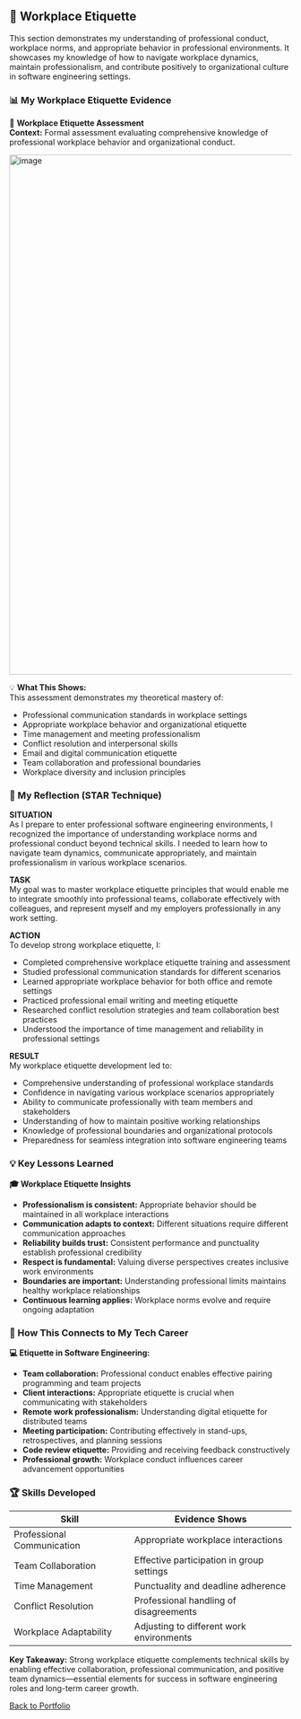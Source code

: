 ## 🏢 Workplace Etiquette
This section demonstrates my understanding of professional conduct, workplace norms, and appropriate behavior in professional environments. It showcases my knowledge of how to navigate workplace dynamics, maintain professionalism, and contribute positively to organizational culture in software engineering settings.

### 📊 My Workplace Etiquette Evidence

📝 **Workplace Etiquette Assessment**  
**Context:** Formal assessment evaluating comprehensive knowledge of professional workplace behavior and organizational conduct.

<img width="1911" height="927" alt="image" src="https://github.com/user-attachments/assets/39f221db-6081-4154-b1eb-1f4b364b6c3d" />


💡 **What This Shows:**  
This assessment demonstrates my theoretical mastery of:
- Professional communication standards in workplace settings
- Appropriate workplace behavior and organizational etiquette
- Time management and meeting professionalism
- Conflict resolution and interpersonal skills
- Email and digital communication etiquette
- Team collaboration and professional boundaries
- Workplace diversity and inclusion principles

### 🎯 My Reflection (STAR Technique)

**SITUATION**  
As I prepare to enter professional software engineering environments, I recognized the importance of understanding workplace norms and professional conduct beyond technical skills. I needed to learn how to navigate team dynamics, communicate appropriately, and maintain professionalism in various workplace scenarios.

**TASK**  
My goal was to master workplace etiquette principles that would enable me to integrate smoothly into professional teams, collaborate effectively with colleagues, and represent myself and my employers professionally in any work setting.

**ACTION**  
To develop strong workplace etiquette, I:
- Completed comprehensive workplace etiquette training and assessment
- Studied professional communication standards for different scenarios
- Learned appropriate workplace behavior for both office and remote settings
- Practiced professional email writing and meeting etiquette
- Researched conflict resolution strategies and team collaboration best practices
- Understood the importance of time management and reliability in professional settings

**RESULT**  
My workplace etiquette development led to:
- Comprehensive understanding of professional workplace standards
- Confidence in navigating various workplace scenarios appropriately
- Ability to communicate professionally with team members and stakeholders
- Understanding of how to maintain positive working relationships
- Knowledge of professional boundaries and organizational protocols
- Preparedness for seamless integration into software engineering teams

### 💡 Key Lessons Learned

**🎓 Workplace Etiquette Insights**  
- **Professionalism is consistent:** Appropriate behavior should be maintained in all workplace interactions
- **Communication adapts to context:** Different situations require different communication approaches
- **Reliability builds trust:** Consistent performance and punctuality establish professional credibility
- **Respect is fundamental:** Valuing diverse perspectives creates inclusive work environments
- **Boundaries are important:** Understanding professional limits maintains healthy workplace relationships
- **Continuous learning applies:** Workplace norms evolve and require ongoing adaptation

### 🔗 How This Connects to My Tech Career

**💻 Etiquette in Software Engineering:**  
- **Team collaboration:** Professional conduct enables effective pairing programming and team projects
- **Client interactions:** Appropriate etiquette is crucial when communicating with stakeholders
- **Remote work professionalism:** Understanding digital etiquette for distributed teams
- **Meeting participation:** Contributing effectively in stand-ups, retrospectives, and planning sessions
- **Code review etiquette:** Providing and receiving feedback constructively
- **Professional growth:** Workplace conduct influences career advancement opportunities

### 🏆 Skills Developed

| Skill | Evidence Shows |
|-------|----------------|
| Professional Communication | Appropriate workplace interactions |
| Team Collaboration | Effective participation in group settings |
| Time Management | Punctuality and deadline adherence |
| Conflict Resolution | Professional handling of disagreements |
| Workplace Adaptability | Adjusting to different work environments |

**Key Takeaway:** Strong workplace etiquette complements technical skills by enabling effective collaboration, professional communication, and positive team dynamics—essential elements for success in software engineering roles and long-term career growth.

[ Back to Portfolio](README.md)
